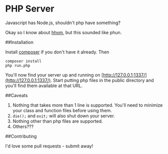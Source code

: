 PHP Server
==========

Javascript has Node.js, shouldn't php have something?

Okay so I know about [hhvm](https://github.com/facebook/hhvm), but this sounded like phun.

##Installation

Install [composer](https://getcomposer.org/) if you don't have it already. Then

    composer install
    php run.php

You'll now find your server up and running on [http://127.0.0.1:1337/](http://127.0.0.1:1337/).
Start putting php files in the public directory and you'll find them available at that URL.

##Caveats

1. Nothing that takes more than 1 line is supported. You'll need to minimize your class and function files before using them.
2. ```die();```  and ```exit;``` will also shut down your server.
3. Nothing other than php files are supported.
3. Others???

##Contributing

I'd love some pull requests - submit away!
